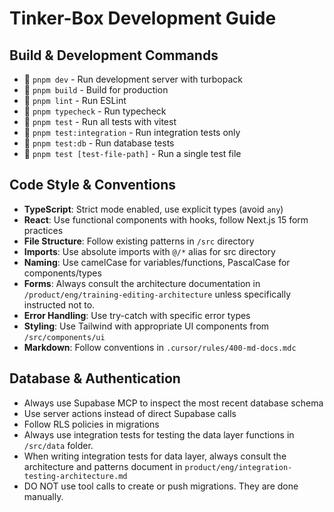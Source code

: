 # Tinker-Box Development Guide

## Build & Development Commands
- 🚀 `pnpm dev` - Run development server with turbopack
- 🔨 `pnpm build` - Build for production
- 🧹 `pnpm lint` - Run ESLint
- 🧪 `pnpm typecheck` - Run typecheck
- 🧪 `pnpm test` - Run all tests with vitest
- 🧪 `pnpm test:integration` - Run integration tests only
- 🧪 `pnpm test:db` - Run database tests
- 🧪 `pnpm test [test-file-path]` - Run a single test file

## Code Style & Conventions
- **TypeScript**: Strict mode enabled, use explicit types (avoid `any`)
- **React**: Use functional components with hooks, follow Next.js 15 form practices
- **File Structure**: Follow existing patterns in `/src` directory
- **Imports**: Use absolute imports with `@/*` alias for src directory
- **Naming**: Use camelCase for variables/functions, PascalCase for components/types
- **Forms**: Always consult the architecture documentation in `/product/eng/training-editing-architecture` unless specifically instructed not to.
- **Error Handling**: Use try-catch with specific error types
- **Styling**: Use Tailwind with appropriate UI components from `/src/components/ui`
- **Markdown**: Follow conventions in `.cursor/rules/400-md-docs.mdc`

## Database & Authentication
- Always use Supabase MCP to inspect the most recent database schema
- Use server actions instead of direct Supabase calls
- Follow RLS policies in migrations
- Always use integration tests for testing the data layer functions in `/src/data` folder.
- When writing integration tests for data layer, always consult the architecture and patterns document in `product/eng/integration-testing-architecture.md`
- DO NOT use tool calls to create or push migrations. They are done manually.